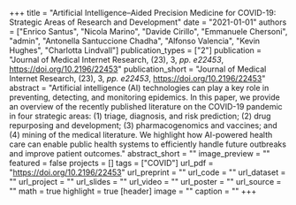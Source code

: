 +++
title = "Artificial Intelligence–Aided Precision Medicine for COVID-19: Strategic Areas of Research and Development"
date = "2021-01-01"
authors = ["Enrico Santus", "Nicola Marino", "Davide Cirillo", "Emmanuele Chersoni", "admin", "Antonella Santuccione Chadha", "Alfonso Valencia", "Kevin Hughes", "Charlotta Lindvall"]
publication_types = ["2"]
publication = "Journal of Medical Internet Research, (23), 3, _pp. e22453_, https://doi.org/10.2196/22453"
publication_short = "Journal of Medical Internet Research, (23), 3, _pp. e22453_, https://doi.org/10.2196/22453"
abstract = "Artificial intelligence (AI) technologies can play a key role in preventing, detecting, and monitoring epidemics. In this paper, we provide an overview of the recently published literature on the COVID-19 pandemic in four strategic areas: (1) triage, diagnosis, and risk prediction; (2) drug repurposing and development; (3) pharmacogenomics and vaccines; and (4) mining of the medical literature. We highlight how AI-powered health care can enable public health systems to efficiently handle future outbreaks and improve patient outcomes."
abstract_short = ""
image_preview = ""
featured = false
projects = []
tags = ["COVID"]
url_pdf = "https://doi.org/10.2196/22453"
url_preprint = ""
url_code = ""
url_dataset = ""
url_project = ""
url_slides = ""
url_video = ""
url_poster = ""
url_source = ""
math = true
highlight = true
[header]
image = ""
caption = ""
+++
